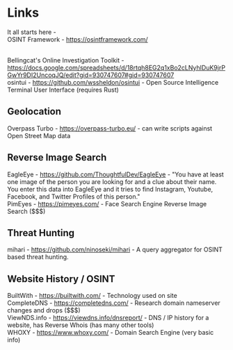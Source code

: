 # Links

It all starts here -<br />
OSINT Framework - https://osintframework.com/<br /><br />

Bellingcat's Online Investigation Toolkit - https://docs.google.com/spreadsheets/d/18rtqh8EG2q1xBo2cLNyhIDuK9jrPGwYr9DI2UncoqJQ/edit?gid=930747607#gid=930747607<br />
osintui - https://github.com/wssheldon/osintui - Open Source Intelligence Terminal User Interface (requires Rust)<br />

## Geolocation

Overpass Turbo - https://overpass-turbo.eu/ - can write scripts against Open Street Map data<br />

## Reverse Image Search

EagleEye - https://github.com/ThoughtfulDev/EagleEye - "You have at least one image of the person you are looking for and a clue about their name. You enter this data into EagleEye and it tries to find Instagram, Youtube, Facebook, and Twitter Profiles of this person."<br />
PimEyes - https://pimeyes.com/ - Face Search Engine Reverse Image Search ($$$)<br />

## Threat Hunting

mihari - https://github.com/ninoseki/mihari - A query aggregator for OSINT based threat hunting.<br />

## Website History / OSINT

BuiltWith - https://builtwith.com/ - Technology used on site<br />
CompleteDNS - https://completedns.com/ - Research domain nameserver changes and drops ($$$)<br />
ViewNDS.info - https://viewdns.info/dnsreport/ - DNS / IP history for a website, has Reverse Whois (has many other tools)<br />
WHOXY - https://www.whoxy.com/ - Domain Search Engine (very basic info)<br />
